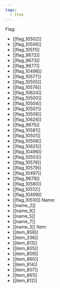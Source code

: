 ```yaml
---
tags:
  - Item
---
```

Flag:
- [[flag_10502]]
- [[flag_10506]]
- [[flag_10511]]
- [[flag_9672]]
- [[flag_9673]]
- [[flag_9677]]
- [[flag_10498]]
- [[flag_10577]]
- [[flag_10505]]
- [[flag_10576]]
- [[flag_10624]]
- [[flag_10500]]
- [[flag_10504]]
- [[flag_10507]]
- [[flag_10509]]
- [[flag_10626]]
- [[flag_9675]]
- [[flag_10581]]
- [[flag_10501]]
- [[flag_10508]]
- [[flag_10625]]
- [[flag_10496]]
- [[flag_10503]]
- [[flag_10578]]
- [[flag_10579]]
- [[flag_10497]]
- [[flag_9679]]
- [[flag_10580]]
- [[flag_10512]]
- [[flag_10499]]
- [[flag_10510]]
Name:
- [[name_2]]
- [[name_9]]
- [[name_5]]
- [[name_7]]
- [[name_3]]
Item:
- [[item_858]]
- [[item_336]]
- [[item_813]]
- [[item_805]]
- [[item_859]]
- [[item_860]]
- [[item_814]]
- [[item_807]]
- [[item_861]]
- [[item_812]]
